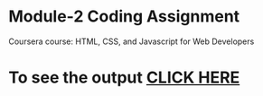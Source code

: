 # Module-2 Coding Assignment

Coursera course: HTML, CSS, and Javascript for Web Developers

# To see the output [CLICK HERE](https://harish070705.github.io/Coursera-HTML-CSS-and-JavaScript-for-Web-Developers/module-2/folder/index.html)
